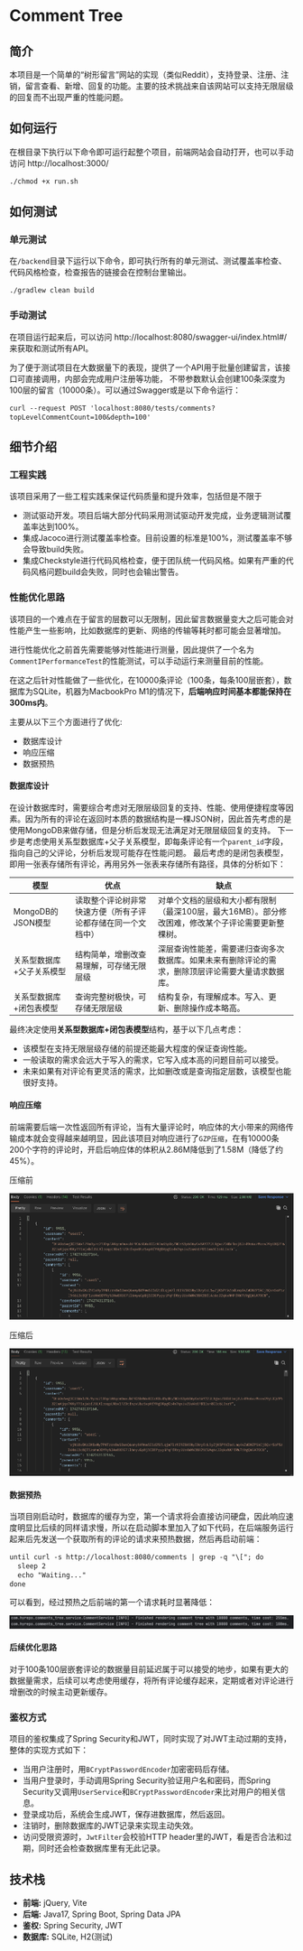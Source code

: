 # Comment Tree

## 简介

本项目是一个简单的“树形留言”网站的实现（类似Reddit），支持登录、注册、注销，留言查看、新增、回复的功能。主要的技术挑战来自该网站可以支持无限层级的回复而不出现严重的性能问题。

## 如何运行

在根目录下执行以下命令即可运行起整个项目，前端网站会自动打开，也可以手动访问 http://localhost:3000/

```sh
./chmod +x run.sh
```

## 如何测试

### 单元测试

在`/backend`目录下运行以下命令，即可执行所有的单元测试、测试覆盖率检查、代码风格检查，检查报告的链接会在控制台里输出。

```sh
./gradlew clean build
```

### 手动测试

在项目运行起来后，可以访问 http://localhost:8080/swagger-ui/index.html#/ 来获取和测试所有API。

为了便于测试项目在大数据量下的表现，提供了一个API用于批量创建留言，该接口可直接调用，内部会完成用户注册等功能，
不带参数默认会创建100条深度为100层的留言（10000条）。可以通过Swagger或是以下命令运行：
```shell
curl --request POST 'localhost:8080/tests/comments?topLevelCommentCount=100&depth=100'
```

## 细节介绍

### 工程实践
该项目采用了一些工程实践来保证代码质量和提升效率，包括但是不限于
- 测试驱动开发。项目后端大部分代码采用测试驱动开发完成，业务逻辑测试覆盖率达到100%。
- 集成Jacoco进行测试覆盖率检查。目前设置的标准是100%，测试覆盖率不够会导致build失败。
- 集成Checkstyle进行代码风格检查，便于团队统一代码风格。如果有严重的代码风格问题build会失败，同时也会输出警告。

### 性能优化思路
该项目的一个难点在于留言的层数可以无限制，因此留言数据量变大之后可能会对性能产生一些影响，比如数据库的更新、网络的传输等耗时都可能会显著增加。

进行性能优化之前首先需要能够对性能进行测量，因此提供了一个名为`CommentIPerformanceTest`的性能测试，可以手动运行来测量目前的性能。

在这之后针对性能做了一些优化，在10000条评论（100条，每条100层嵌套），数据库为SQLite，机器为MacbookPro M1的情况下，**后端响应时间基本都能保持在300ms内**。

主要从以下三个方面进行了优化:
- 数据库设计
- 响应压缩
- 数据预热

#### 数据库设计

在设计数据库时，需要综合考虑对无限层级回复的支持、性能、使用便捷程度等因素。因为所有的评论在返回时本质的数据结构是一棵JSON树，因此首先考虑的是使用MongoDB来做存储，但是分析后发现无法满足对无限层级回复的支持。
下一步是考虑使用关系型数据库+父子关系模型，即每条评论有一个`parent_id`字段，指向自己的父评论，分析后发现可能存在性能问题。
最后考虑的是闭包表模型，即用一张表存储所有评论，再用另外一张表来存储所有路径，具体的分析如下：

| **模型**         | **优点**                         | **缺点**                                                |
|----------------|--------------------------------|-------------------------------------------------------|
| MongoDB的JSON模型 | 读取整个评论树非常快速方便（所有子评论都存储在同一个文档中） | 对单个文档的层级和大小都有限制（最深100层，最大16MB）。部分修改困难，修改某个子评论需要更新整棵树。 |
| 关系型数据库+父子关系模型  | 结构简单，增删改查易理解，可存储无限层级           | 深层查询性能差，需要递归查询多次数据库。如果未来有删除评论的需求，删除顶层评论需要大量请求数据库。     |
| 关系型数据库+闭包表模型   | 查询完整树极快，可存储无限层级                | 结构复杂，有理解成本。写入、更新、删除操作成本略高。                            |

最终决定使用**关系型数据库+闭包表模型**结构，基于以下几点考虑：
- 该模型在支持无限层级存储的前提还能最大程度的保证查询性能。
- 一般读取的需求会远大于写入的需求，它写入成本高的问题目前可以接受。
- 未来如果有对评论有更灵活的需求，比如删改或是查询指定层数，该模型也能很好支持。

#### 响应压缩

前端需要后端一次性返回所有评论，当有大量评论时，响应体的大小带来的网络传输成本就会变得越来越明显，因此该项目对响应进行了`GZP压缩`，在有10000条200个字符的评论时，开启后响应体的体积从2.86M降低到了1.58M（降低了约45%）。

压缩前

![before-gzip.png](images/before-gzip.png)

压缩后

![after-gzip.png](images/after-gzip.png)

#### 数据预热
当项目刚启动时，数据库的缓存为空，第一个请求将会直接访问硬盘，因此响应速度明显比后续的同样请求慢，所以在启动脚本里加入了如下代码，在后端服务运行起来后先发送一个获取所有的评论的请求来预热数据，然后再启动前端：
```shell
until curl -s http://localhost:8080/comments | grep -q "\["; do
  sleep 2
  echo "Waiting..."
done
```
可以看到，经过预热之后前端的第一个请求耗时显著降低：

![after-warm-up.png](images/after-warm-up.png)

#### 后续优化思路

对于100条100层嵌套评论的数据量目前延迟属于可以接受的地步，如果有更大的数据量需求，后续可以考虑使用缓存，将所有评论缓存起来，定期或者对评论进行增删改的时候主动更新缓存。

### 鉴权方式

项目的鉴权集成了Spring Security和JWT，同时实现了对JWT主动过期的支持，整体的实现方式如下：
- 当用户注册时，用`BCryptPasswordEncoder`加密密码后存储。
- 当用户登录时，手动调用Spring Security验证用户名和密码，而Spring Security又调用`UserService`和`BCryptPasswordEncoder`来比对用户的相关信息。
- 登录成功后，系统会生成JWT，保存进数据库，然后返回。
- 注销时，删除数据库的JWT记录来实现主动失效。
- 访问受限资源时，`JwtFilter`会校验HTTP header里的JWT，看是否合法和过期，同时还会检查数据库里有无此记录。

## 技术栈

- **前端:** jQuery, Vite
- **后端:** Java17, Spring Boot, Spring Data JPA
- **鉴权:** Spring Security, JWT
- **数据库:** SQLite, H2(测试)

